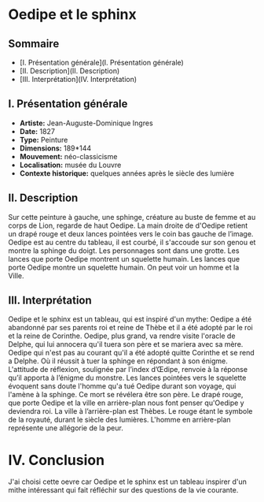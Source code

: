# Oedipe et le sphinx

## Sommaire
* [I. Présentation générale](I. Présentation générale)
* [II. Description](II. Description)
* [III. Interprétation](IV. Interprétation)

## I. Présentation générale
* **Artiste:** Jean-Auguste-Dominique Ingres
* **Date:** 1827
* **Type:** Peinture
* **Dimensions:** 189*144
* **Mouvement:** néo-classicisme
* **Localisation:** musée du Louvre
* **Contexte historique:** quelques années après le siècle des lumière

## II. Description
Sur cette peinture à gauche, une sphinge, créature au buste de femme et au corps de Lion, regarde de haut Oedipe. La main droite de d'Oedipe retient un drapé rouge et deux lances pointées vers le coin bas gauche de l’image.
Oedipe est au centre du tableau, il est courbé, il s'accoude sur son genou et montre la sphinge du doigt.
Les personnages sont dans une grotte. Les lances que porte Oedipe montrent un squelette humain. Les lances que porte Oedipe montre un squelette humain.
On peut voir un homme et la Ville.

## III. Interprétation
Oedipe et le sphinx est un tableau, qui est inspiré d'un mythe:
Oedipe a été abandonné par ses parents roi et reine de Thèbe et il a été adopté par le roi et la reine de Corinthe. Oedipe, plus grand, va rendre visite l'oracle de Delphe, qui lui annocera qu'il tuera son père et se mariera avec sa mère. Oedipe qui n'est pas au courant qu'il a été adopté quitte Corinthe et se rend a Delphe. Où il réussit à tuer la sphinge en répondant à son énigme. L'attitude de réflexion, soulignée par l’index d’Œdipe, renvoie à la réponse qu’il apporta à l’énigme du monstre. Les lances pointées vers le squelette évoquent sans doute l'homme qu'a tué Oedipe durant son voyage, qui l'amène à la sphinge. Ce mort se révélera être son père. Le drapé rouge, que porte Oedipe et la ville en arrière-plan nous font penser qu'Oedipe y deviendra roi. La ville à l’arrière-plan est Thèbes. Le rouge étant le symbole de la royauté, durant le siècle des lumières. L'homme en arrière-plan représente une allégorie de la peur.

# IV. Conclusion
J'ai choisi cette oevre car Oedipe et le sphinx est un tableau inspirer d'un mithe intéressant qui fait réfléchir sur des questions de la vie courante.
